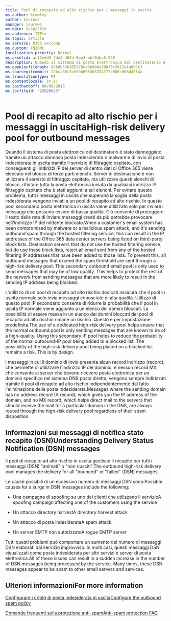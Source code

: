 ```yaml
---
title: Pool di recapito ad alto rischio per i messaggi in uscita
ms.author: krowley
author: kccross
manager: laurawi
ms.date: 8/24/2016
ms.audience: ITPro
ms.topic: article
ms.service: O365-seccomp
ms.custom: TN2DMC
localization_priority: Normal
ms.assetid: ac11edd9-2da3-462d-8ea3-bbf9dbc6f948
description: Quando il sistema di posta elettronica del destinatario è stato danneggiato tramite un attacco dannoso posta indesiderata o malware e di invio di posta indesiderata in uscita tramite il servizio di filtraggio ospitato, con conseguenti gli indirizzi IP dei server di centro dati di Office 365 viene elencato nel blocco di terze parti elenchi.
ms.openlocfilehash: 856db53b105379ea3e606e39bf3c2612afa803c3
ms.sourcegitcommit: 22bca85c3c6d946083d3784f72e886c068d49f4a
ms.translationtype: MT
ms.contentlocale: it-IT
ms.lasthandoff: 08/06/2018
ms.locfileid: "22026623"
---
```

# <a name="high-risk-delivery-pool-for-outbound-messages"></a><span data-ttu-id="72e8e-103">Pool di recapito ad alto rischio per i messaggi in uscita</span><span class="sxs-lookup"><span data-stu-id="72e8e-103">High-risk delivery pool for outbound messages</span></span>

<span data-ttu-id="72e8e-p101">Quando il sistema di posta elettronica del destinatario è stato danneggiato tramite un attacco dannoso posta indesiderata o malware e di invio di posta indesiderata in uscita tramite il servizio di filtraggio ospitato, con conseguenti gli indirizzi IP dei server di centro dati di Office 365 viene elencato nel blocco di terze parti elenchi. Server di destinazione è non utilizzare il servizio di filtraggio ospitato, ma utilizzare questi elenchi di blocco, rifiutare tutta la posta elettronica inviata da qualsiasi indirizzo IP filtraggio ospitato che è stati aggiunti a tali elenchi. Per evitare questo problema, tutti i messaggi in uscita che superano la soglia della posta indesiderata vengono inviati a un pool di recapito ad alto rischio. In questo pool secondario posta elettronica in uscita viene utilizzato solo per inviare i messaggi che possono essere di bassa qualità. Ciò consente di proteggere il resto della rete di inviare messaggi creati da più potrebbe provocare nell'indirizzo IP del mittente bloccato.</span><span class="sxs-lookup"><span data-stu-id="72e8e-p101">When a customer's email system has been compromised by malware or a malicious spam attack, and it's sending outbound spam through the hosted filtering service, this can result in the IP addresses of the Office 365 data center servers being listed on third-party block lists. Destination servers that do not use the hosted filtering service, but do use these block lists, reject all email sent from any of the hosted filtering IP addresses that have been added to those lists. To prevent this, all outbound messages that exceed the spam threshold are sent through a high-risk delivery pool. This secondary outbound email pool is only used to send messages that may be of low quality. This helps to protect the rest of the network from sending messages that are more likely to result in the sending IP address being blocked.</span></span>
  
<span data-ttu-id="72e8e-p102">L'utilizzo di un pool di recapito ad alto rischio dedicati assicura che il pool in uscita normale solo invia messaggi conosciute di alta qualità. Utilizzo di questo pool IP secondario consente di ridurre la probabilità che il pool in uscita IP normale viene aggiunto a un elenco dei domini bloccati. La possibilità di essere messa in un elenco dei domini bloccati del pool di recapito ad alto rischio rimane un rischio. Questo è per impostazione predefinita.</span><span class="sxs-lookup"><span data-stu-id="72e8e-p102">The use of a dedicated high-risk delivery pool helps ensure that the normal outbound pool is only sending messages that are known to be of a high-quality. Using this secondary IP pool helps to reduce the probability of the normal outbound-IP pool being added to a blocked list. The possibility of the high-risk delivery pool being placed on a blocked list remains a risk. This is by design.</span></span>
  
<span data-ttu-id="72e8e-113">I messaggi in cui il dominio di invio presenta alcun record indirizzo (record), che permette di utilizzare l'indirizzo IP del dominio, e nessun record MX, che consente ai server che devono ricevere posta elettronica per un dominio specifico nel sistema DNS posta diretta, vengono sempre indirizzati tramite il pool di recapito ad alto rischio indipendentemente dal fatto l'eliminazione della posta indesiderata.</span><span class="sxs-lookup"><span data-stu-id="72e8e-113">Messages where the sending domain has no address record (A record), which gives you the IP address of the domain, and no MX record, which helps direct mail to the servers that should receive the mail for a particular domain in the DNS, are always routed through the high-risk delivery pool regardless of their spam disposition.</span></span>
  
## <a name="understanding-delivery-status-notification-dsn-messages"></a><span data-ttu-id="72e8e-114">Informazioni sui messaggi di notifica stato recapito (DSN)</span><span class="sxs-lookup"><span data-stu-id="72e8e-114">Understanding Delivery Status Notification (DSN) messages</span></span>

<span data-ttu-id="72e8e-115">Il pool di recapito ad alto rischio in uscita gestisce il recapito per tutti i messaggi (DSN) "animati" o "non riusciti".</span><span class="sxs-lookup"><span data-stu-id="72e8e-115">The outbound high-risk delivery pool manages the delivery for all "bounced" or "failed" (DSN) messages.</span></span>
  
<span data-ttu-id="72e8e-116">Le cause possibili di un eccessivo numero di messaggi DSN sono:</span><span class="sxs-lookup"><span data-stu-id="72e8e-116">Possible causes for a surge in DSN messages include the following:</span></span>
  
- <span data-ttu-id="72e8e-117">Una campagna di spoofing su uno dei clienti che utilizzano il servizio</span><span class="sxs-lookup"><span data-stu-id="72e8e-117">A spoofing campaign affecting one of the customers using the service</span></span>
    
- <span data-ttu-id="72e8e-118">Un attacco directory harvest</span><span class="sxs-lookup"><span data-stu-id="72e8e-118">A directory harvest attack</span></span>
    
- <span data-ttu-id="72e8e-119">Un attacco di posta indesiderata</span><span class="sxs-lookup"><span data-stu-id="72e8e-119">A spam attack</span></span>
    
- <span data-ttu-id="72e8e-120">Un server SMTP non autorizzato</span><span class="sxs-lookup"><span data-stu-id="72e8e-120">A rogue SMTP server</span></span>
    
<span data-ttu-id="72e8e-p103">Tutti questi problemi può comportare un aumento del numero di messaggi DSN elaborati dal servizio improvviso. In molti casi, questi messaggi DSN visualizzati come posta indesiderata per altri servizi e server di posta elettronica.</span><span class="sxs-lookup"><span data-stu-id="72e8e-p103">All of these issues can result in a sudden increase in the number of DSN messages being processed by the service. Many times, these DSN messages appear to be spam to other email servers and services.</span></span>
  
## <a name="for-more-information"></a><span data-ttu-id="72e8e-123">Ulteriori informazioni</span><span class="sxs-lookup"><span data-stu-id="72e8e-123">For more information</span></span>

[<span data-ttu-id="72e8e-124">Configurare i criteri di posta indesiderata in uscita</span><span class="sxs-lookup"><span data-stu-id="72e8e-124">Configure the outbound spam policy</span></span>](configure-the-outbound-spam-policy.md)
  
[<span data-ttu-id="72e8e-125">Domande frequenti sulla protezione anti-spam</span><span class="sxs-lookup"><span data-stu-id="72e8e-125">Anti-spam protection FAQ</span></span>](anti-spam-protection-faq.md)
  

